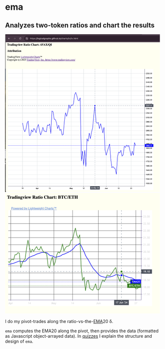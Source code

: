 # ema

## Analyzes two-token ratios and chart the results

![BTC/ETH ratio](../quizzes/quiz12/imgs/tv-01-no-ema.png)
![BTC/ETH EMA20](../quizzes/quiz12/imgs/tv-02-ema.png)

I do my pivot-trades along the 
ratio-vs-the-[EMA](https://www.investopedia.com/terms/e/ema.asp)20 δ.

`ema` computes the EMA20 along the pivot, then provides the data (formatted
as Javascript object-arrayed data). In [quizzes](../quizzes) I explain the 
structure and design of `ema`.
